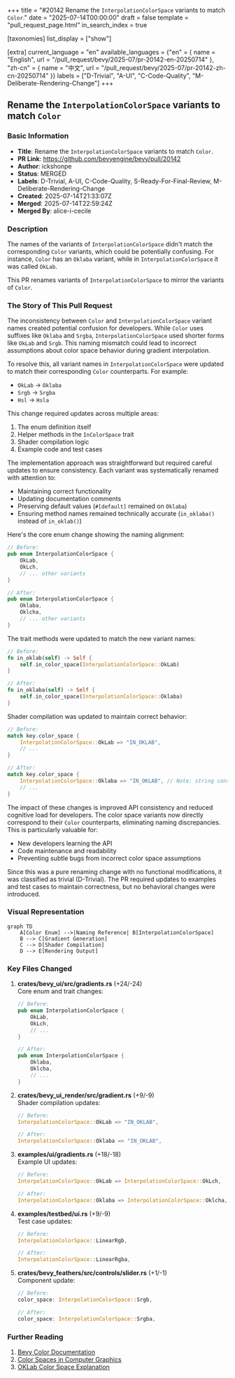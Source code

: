 +++
title = "#20142 Rename the `InterpolationColorSpace` variants to match `Color`."
date = "2025-07-14T00:00:00"
draft = false
template = "pull_request_page.html"
in_search_index = true

[taxonomies]
list_display = ["show"]

[extra]
current_language = "en"
available_languages = {"en" = { name = "English", url = "/pull_request/bevy/2025-07/pr-20142-en-20250714" }, "zh-cn" = { name = "中文", url = "/pull_request/bevy/2025-07/pr-20142-zh-cn-20250714" }}
labels = ["D-Trivial", "A-UI", "C-Code-Quality", "M-Deliberate-Rendering-Change"]
+++

## Rename the `InterpolationColorSpace` variants to match `Color`

### Basic Information
- **Title**: Rename the `InterpolationColorSpace` variants to match `Color`.
- **PR Link**: https://github.com/bevyengine/bevy/pull/20142
- **Author**: ickshonpe
- **Status**: MERGED
- **Labels**: D-Trivial, A-UI, C-Code-Quality, S-Ready-For-Final-Review, M-Deliberate-Rendering-Change
- **Created**: 2025-07-14T21:33:07Z
- **Merged**: 2025-07-14T22:59:24Z
- **Merged By**: alice-i-cecile

### Description
The names of the variants of `InterpolationColorSpace` didn't match the corresponding `Color` variants, which could be potentially confusing. For instance, `Color` has an `Oklaba` variant, while in `InterpolationColorSpace` it was called `OkLab`. 

This PR renames variants of `InterpolationColorSpace` to mirror the variants of `Color`.

### The Story of This Pull Request

The inconsistency between `Color` and `InterpolationColorSpace` variant names created potential confusion for developers. While `Color` uses suffixes like `Oklaba` and `Srgba`, `InterpolationColorSpace` used shorter forms like `OkLab` and `Srgb`. This naming mismatch could lead to incorrect assumptions about color space behavior during gradient interpolation.

To resolve this, all variant names in `InterpolationColorSpace` were updated to match their corresponding `Color` counterparts. For example:
- `OkLab` → `Oklaba`
- `Srgb` → `Srgba`
- `Hsl` → `Hsla`

This change required updates across multiple areas:
1. The enum definition itself
2. Helper methods in the `InColorSpace` trait
3. Shader compilation logic
4. Example code and test cases

The implementation approach was straightforward but required careful updates to ensure consistency. Each variant was systematically renamed with attention to:
- Maintaining correct functionality
- Updating documentation comments
- Preserving default values (`#[default]` remained on `Oklaba`)
- Ensuring method names remained technically accurate (`in_oklaba()` instead of `in_oklab()`)

Here's the core enum change showing the naming alignment:

```rust
// Before:
pub enum InterpolationColorSpace {
    OkLab,
    OkLch,
    // ... other variants
}

// After:
pub enum InterpolationColorSpace {
    Oklaba,
    Oklcha,
    // ... other variants
}
```

The trait methods were updated to match the new variant names:

```rust
// Before:
fn in_oklab(self) -> Self {
    self.in_color_space(InterpolationColorSpace::OkLab)
}

// After:
fn in_oklaba(self) -> Self {
    self.in_color_space(InterpolationColorSpace::Oklaba)
}
```

Shader compilation was updated to maintain correct behavior:

```rust
// Before:
match key.color_space {
    InterpolationColorSpace::OkLab => "IN_OKLAB",
    // ...
}

// After:
match key.color_space {
    InterpolationColorSpace::Oklaba => "IN_OKLAB", // Note: string constant unchanged
    // ...
}
```

The impact of these changes is improved API consistency and reduced cognitive load for developers. The color space variants now directly correspond to their `Color` counterparts, eliminating naming discrepancies. This is particularly valuable for:
- New developers learning the API
- Code maintenance and readability
- Preventing subtle bugs from incorrect color space assumptions

Since this was a pure renaming change with no functional modifications, it was classified as trivial (D-Trivial). The PR required updates to examples and test cases to maintain correctness, but no behavioral changes were introduced.

### Visual Representation

```mermaid
graph TD
    A[Color Enum] -->|Naming Reference| B[InterpolationColorSpace]
    B --> C[Gradient Generation]
    C --> D[Shader Compilation]
    D --> E[Rendering Output]
```

### Key Files Changed

1. **crates/bevy_ui/src/gradients.rs** (+24/-24)  
   Core enum and trait changes:
   ```rust
   // Before:
   pub enum InterpolationColorSpace {
       OkLab,
       OkLch,
       // ...
   }
   
   // After:
   pub enum InterpolationColorSpace {
       Oklaba,
       Oklcha,
       // ...
   }
   ```

2. **crates/bevy_ui_render/src/gradient.rs** (+9/-9)  
   Shader compilation updates:
   ```rust
   // Before:
   InterpolationColorSpace::OkLab => "IN_OKLAB",
   
   // After:
   InterpolationColorSpace::Oklaba => "IN_OKLAB",
   ```

3. **examples/ui/gradients.rs** (+18/-18)  
   Example UI updates:
   ```rust
   // Before:
   InterpolationColorSpace::OkLab => InterpolationColorSpace::OkLch,
   
   // After:
   InterpolationColorSpace::Oklaba => InterpolationColorSpace::Oklcha,
   ```

4. **examples/testbed/ui.rs** (+9/-9)  
   Test case updates:
   ```rust
   // Before:
   InterpolationColorSpace::LinearRgb,
   
   // After:
   InterpolationColorSpace::LinearRgba,
   ```

5. **crates/bevy_feathers/src/controls/slider.rs** (+1/-1)  
   Component update:
   ```rust
   // Before:
   color_space: InterpolationColorSpace::Srgb,
   
   // After:
   color_space: InterpolationColorSpace::Srgba,
   ```

### Further Reading
1. [Bevy Color Documentation](https://docs.rs/bevy/latest/bevy/prelude/struct.Color.html)
2. [Color Spaces in Computer Graphics](https://en.wikipedia.org/wiki/Color_space)
3. [OKLab Color Space Explanation](https://bottosson.github.io/posts/oklab/)
